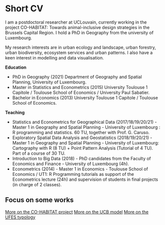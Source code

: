# Short CV

I am a postdoctoral researcher at UCLouvain, currently working in the project CO-HABITAT: Towards animal-inclusive design strategies in the Brussels Capital Region. I hold a PhD in Geography from the university of Luxembourg. 

My research interests are in urban ecology and landscape, urban forestry, urban biodiversity, ecosystem services and urban patterns. I also have a keen interest in modelling and data visualisation.

**Education**

- PhD in Geography (2021) Department of Geography and Spatial Planning, University of Luxembourg.
- Master in Statistics and Econometrics (2015) University Toulouse 1 Capitole / Toulouse School of Economics / University Paul Sabatier.
- Bachelor in Economics (2013) University Toulouse 1 Capitole / Toulouse School of Economics.

**Teaching**

- Statistics and Econometrics for Geographical Data (2017/18/19/20/21) - Master 1 in Geography and Spatial Planning - University of Luxembourg : R programming and statistics. 60 TU, together with Prof. G. Caruso.
- Exploratory Spatial Data Analysis and Geostatistics (2018/19/20/21) - Master 1 in Geography and Spatial Planning - University of Luxembourg: Cartography with R (8 TU) + Point Pattern Analysis (Tutorial of 4 TU). Part of a course of 30 TU.
- Introduction to Big Data (2018) - PhD candidates from the Faculty of Economics and Finance - University of Luxembourg (4h).
- Econometrics (2014) - Master 1 in Economics - Toulouse School of Economics / UT1: R Programming tutorials as support of the Econometrics lecture (24h) and supervision of students in final projects (in charge of 2 classes).

## Focus on some works

[More on the CO-HABITAT project](./cohabitat.md)
[More on the UCB model](./ucb.md)
[More on the UFES typology](./ufes.md)
